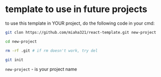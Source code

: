 # template to use in future projects
to use this template in YOUR project, do the following code in your cmd:
```bash
git clon https://github.com/miaha321/react-template.git new-project
```
```bash
cd new-project
```
```bash
rm -rf .git # if rm doesn't work, try del
```
```bash
git init
```
`new-project` - is your project name
